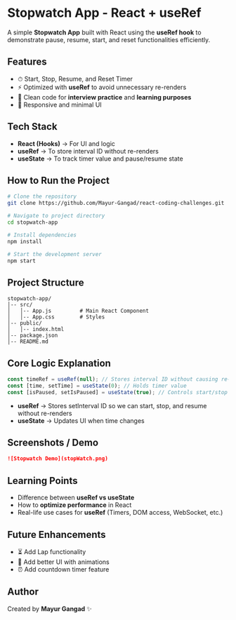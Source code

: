 
# Stopwatch App - React + useRef

A simple **Stopwatch App** built with React using the **useRef hook** to demonstrate pause, resume, start, and reset functionalities efficiently.

## Features
- ⏱ Start, Stop, Resume, and Reset Timer  
- ⚡ Optimized with **useRef** to avoid unnecessary re-renders  
- 🧠 Clean code for **interview practice** and **learning purposes**  
- 📱 Responsive and minimal UI  

## Tech Stack
- **React (Hooks)** → For UI and logic  
- **useRef** → To store interval ID without re-renders  
- **useState** → To track timer value and pause/resume state  

## How to Run the Project
```bash
# Clone the repository
git clone https://github.com/Mayur-Gangad/react-coding-challenges.git

# Navigate to project directory
cd stopwatch-app

# Install dependencies
npm install

# Start the development server
npm start
```

## Project Structure
```
stopwatch-app/
│-- src/
│   │-- App.js         # Main React Component
│   │-- App.css        # Styles
│-- public/
│   │-- index.html
│-- package.json
│-- README.md
```

## Core Logic Explanation
```jsx
const timeRef = useRef(null); // Stores interval ID without causing re-render
const [time, setTime] = useState(0); // Holds timer value
const [isPaused, setIsPaused] = useState(true); // Controls start/stop state
```

- **useRef** → Stores setInterval ID so we can start, stop, and resume without re-renders  
- **useState** → Updates UI when time changes  

## Screenshots / Demo

```md
![Stopwatch Demo](stopWatch.png)
```

## Learning Points
- Difference between **useRef vs useState**  
- How to **optimize performance** in React  
- Real-life use cases for **useRef** (Timers, DOM access, WebSocket, etc.)  

## Future Enhancements
- ⏳ Add Lap functionality  
- 🎨 Add better UI with animations  
- ⏰ Add countdown timer feature  

## Author
Created by **Mayur Gangad** ✨
